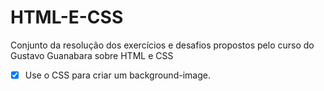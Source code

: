 # HTML-E-CSS
Conjunto da resolução dos exercícios e desafios propostos pelo curso do Gustavo Guanabara sobre HTML e CSS
- [X] Use o CSS para criar um background-image.
